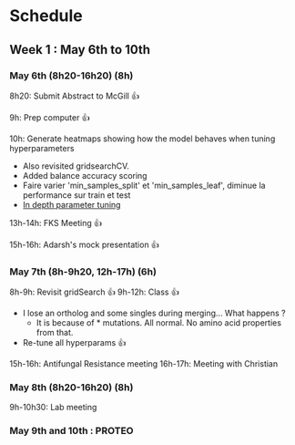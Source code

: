 # Schedule

## Week 1 : May 6th to 10th

### May 6th (8h20-16h20) (8h)

8h20: Submit Abstract to McGill 👍

9h: Prep computer 👍

10h: Generate heatmaps showing how the model behaves when tuning hyperparameters
- Also revisited gridsearchCV.
- Added balance accuracy scoring
- Faire varier 'min_samples_split' et 'min_samples_leaf', diminue la performance sur train et test
- [In depth parameter tuning](https://medium.com/all-things-ai/in-depth-parameter-tuning-for-random-forest-d67bb7e920d)

13h-14h: FKS Meeting 👍

15h-16h: Adarsh's mock presentation 👍

### May 7th (8h-9h20, 12h-17h) (6h)
8h-9h: Revisit gridSearch 👍
9h-12h: Class 👍

- I lose an ortholog and some singles during merging... What happens ?
  - It is because of * mutations. All normal. No amino acid properties from that.
- Re-tune all hyperparams 👍

15h-16h: Antifungal Resistance meeting
16h-17h: Meeting with Christian

### May 8th (8h20-16h20) (8h)

9h-10h30: Lab meeting

### May 9th and 10th : PROTEO
